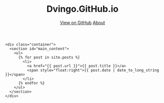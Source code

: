 <!DOCTYPE html>
<html>
  <head>
    <meta charset='utf-8'>
    <meta http-equiv="X-UA-Compatible" content="chrome=1">
    <link rel="stylesheet" type="text/css" href="stylesheets/stylesheet.css" media="screen">
    <link rel="stylesheet" type="text/css" href="stylesheets/pygment_trac.css" media="screen">
    <title>Dvingo.GitHub.io by dvingo</title>
  </head>
  <body>
    <header>
      <div class="container">
        <h1>Dvingo.GitHub.io</h1>
        <section id="downloads">
          <a href="https://github.com/dvingo" class="btn btn-github"><span class="icon"></span>View on GitHub</a>
          <a href="/about.html" class="btn"></span>About</a>
        </section>
      </div>
    </header>

    <div class="container">
      <section id="main_content">
        <ul>
          {% for post in site.posts %}
            <li>
              <a href="{{ post.url }}">{{ post.title }}</a>
              <span style="float:right">{{ post.date | date_to_long_string }}</span>
            </li>
          {% endfor %}
        </ul>
      </section>
    </div>
  </body>
</html>

